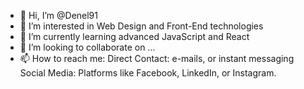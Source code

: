 - 👋 Hi, I’m @Denel91
- 👀 I’m interested in Web Design and Front-End technologies
- 🌱 I’m currently learning advanced JavaScript and React
- 💞️ I’m looking to collaborate on ...
- 📫 How to reach me:
Direct Contact: e-mails, or instant messaging
Social Media: Platforms like Facebook, LinkedIn, or Instagram.

<!---
Denel91/Denel91 is a ✨ special ✨ repository because its `README.md` (this file) appears on your GitHub profile.
You can click the Preview link to take a look at your changes.
--->
